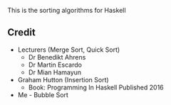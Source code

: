 This is the sorting algorithms for Haskell


## Credit
- Lecturers (Merge Sort, Quick Sort)
  - Dr Benedikt Ahrens
  - Dr Martin Escardo
  - Dr Mian Hamayun
- Graham Hutton (Insertion Sort)
  - Book: Programming In Haskell Published 2016
- Me - Bubble Sort

